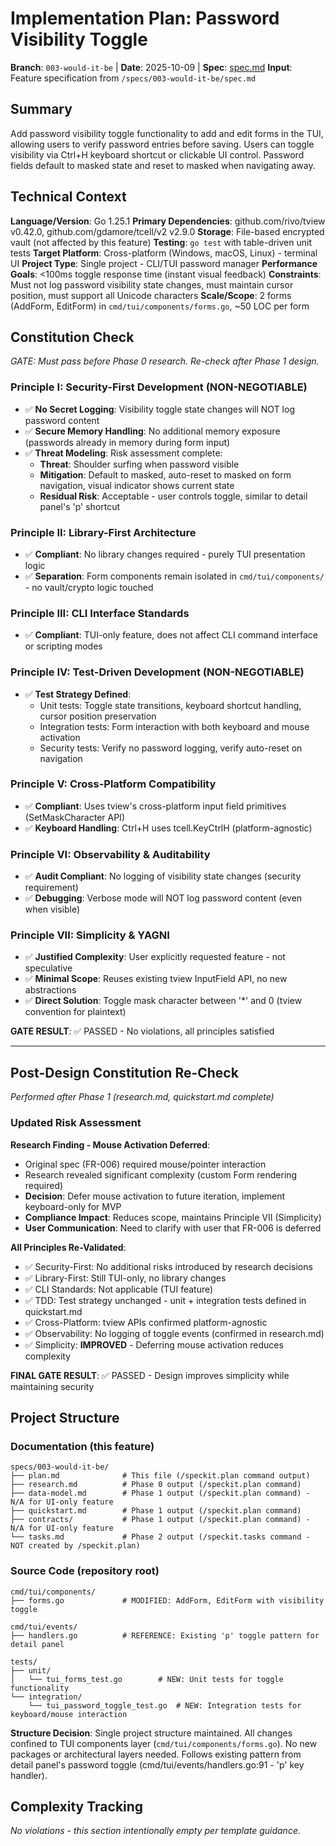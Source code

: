 # Implementation Plan: Password Visibility Toggle

**Branch**: `003-would-it-be` | **Date**: 2025-10-09 | **Spec**: [spec.md](./spec.md)
**Input**: Feature specification from `/specs/003-would-it-be/spec.md`

## Summary

Add password visibility toggle functionality to add and edit forms in the TUI, allowing users to verify password entries before saving. Users can toggle visibility via Ctrl+H keyboard shortcut or clickable UI control. Password fields default to masked state and reset to masked when navigating away.

## Technical Context

**Language/Version**: Go 1.25.1
**Primary Dependencies**: github.com/rivo/tview v0.42.0, github.com/gdamore/tcell/v2 v2.9.0
**Storage**: File-based encrypted vault (not affected by this feature)
**Testing**: `go test` with table-driven unit tests
**Target Platform**: Cross-platform (Windows, macOS, Linux) - terminal UI
**Project Type**: Single project - CLI/TUI password manager
**Performance Goals**: <100ms toggle response time (instant visual feedback)
**Constraints**: Must not log password visibility state changes, must maintain cursor position, must support all Unicode characters
**Scale/Scope**: 2 forms (AddForm, EditForm) in `cmd/tui/components/forms.go`, ~50 LOC per form

## Constitution Check

*GATE: Must pass before Phase 0 research. Re-check after Phase 1 design.*

### Principle I: Security-First Development (NON-NEGOTIABLE)

- ✅ **No Secret Logging**: Visibility toggle state changes will NOT log password content
- ✅ **Secure Memory Handling**: No additional memory exposure (passwords already in memory during form input)
- ✅ **Threat Modeling**: Risk assessment complete:
  - **Threat**: Shoulder surfing when password visible
  - **Mitigation**: Default to masked, auto-reset to masked on form navigation, visual indicator shows current state
  - **Residual Risk**: Acceptable - user controls toggle, similar to detail panel's 'p' shortcut

### Principle II: Library-First Architecture

- ✅ **Compliant**: No library changes required - purely TUI presentation logic
- ✅ **Separation**: Form components remain isolated in `cmd/tui/components/` - no vault/crypto logic touched

### Principle III: CLI Interface Standards

- ✅ **Compliant**: TUI-only feature, does not affect CLI command interface or scripting modes

### Principle IV: Test-Driven Development (NON-NEGOTIABLE)

- ✅ **Test Strategy Defined**:
  - Unit tests: Toggle state transitions, keyboard shortcut handling, cursor position preservation
  - Integration tests: Form interaction with both keyboard and mouse activation
  - Security tests: Verify no password logging, verify auto-reset on navigation

### Principle V: Cross-Platform Compatibility

- ✅ **Compliant**: Uses tview's cross-platform input field primitives (SetMaskCharacter API)
- ✅ **Keyboard Handling**: Ctrl+H uses tcell.KeyCtrlH (platform-agnostic)

### Principle VI: Observability & Auditability

- ✅ **Audit Compliant**: No logging of visibility state changes (security requirement)
- ✅ **Debugging**: Verbose mode will NOT log password content (even when visible)

### Principle VII: Simplicity & YAGNI

- ✅ **Justified Complexity**: User explicitly requested feature - not speculative
- ✅ **Minimal Scope**: Reuses existing tview InputField API, no new abstractions
- ✅ **Direct Solution**: Toggle mask character between '*' and 0 (tview convention for plaintext)

**GATE RESULT**: ✅ PASSED - No violations, all principles satisfied

---

## Post-Design Constitution Re-Check

*Performed after Phase 1 (research.md, quickstart.md complete)*

### Updated Risk Assessment

**Research Finding - Mouse Activation Deferred**:
- Original spec (FR-006) required mouse/pointer interaction
- Research revealed significant complexity (custom Form rendering required)
- **Decision**: Defer mouse activation to future iteration, implement keyboard-only for MVP
- **Compliance Impact**: Reduces scope, maintains Principle VII (Simplicity)
- **User Communication**: Need to clarify with user that FR-006 is deferred

**All Principles Re-Validated**:
- ✅ Security-First: No additional risks introduced by research decisions
- ✅ Library-First: Still TUI-only, no library changes
- ✅ CLI Standards: Not applicable (TUI feature)
- ✅ TDD: Test strategy unchanged - unit + integration tests defined in quickstart.md
- ✅ Cross-Platform: tview APIs confirmed platform-agnostic
- ✅ Observability: No logging of toggle events (confirmed in research.md)
- ✅ Simplicity: **IMPROVED** - Deferring mouse activation reduces complexity

**FINAL GATE RESULT**: ✅ PASSED - Design improves simplicity while maintaining security

## Project Structure

### Documentation (this feature)

```
specs/003-would-it-be/
├── plan.md              # This file (/speckit.plan command output)
├── research.md          # Phase 0 output (/speckit.plan command)
├── data-model.md        # Phase 1 output (/speckit.plan command) - N/A for UI-only feature
├── quickstart.md        # Phase 1 output (/speckit.plan command)
├── contracts/           # Phase 1 output (/speckit.plan command) - N/A for UI-only feature
└── tasks.md             # Phase 2 output (/speckit.tasks command - NOT created by /speckit.plan)
```

### Source Code (repository root)

```
cmd/tui/components/
├── forms.go             # MODIFIED: AddForm, EditForm with visibility toggle

cmd/tui/events/
├── handlers.go          # REFERENCE: Existing 'p' toggle pattern for detail panel

tests/
├── unit/
│   └── tui_forms_test.go        # NEW: Unit tests for toggle functionality
└── integration/
    └── tui_password_toggle_test.go  # NEW: Integration tests for keyboard/mouse interaction
```

**Structure Decision**: Single project structure maintained. All changes confined to TUI components layer (`cmd/tui/components/forms.go`). No new packages or architectural layers needed. Follows existing pattern from detail panel's password toggle (cmd/tui/events/handlers.go:91 - 'p' key handler).

## Complexity Tracking

*No violations - this section intentionally empty per template guidance.*

